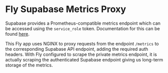 # Fly Supabase Metrics Proxy

Supabase provides a Prometheus-compatible metrics endpoint which can be accessed using the `service_role` token. Documentation for this can be found [here](https://supabase.com/docs/guides/platform/metrics).

This Fly app uses NGINX to proxy requests from the endpoint `/metrics` to the corresponding Supabase API endpoint, adding the required auth headers. With Fly configured to scrape the private metrics endpoint, it is actually scraping the authenticated Supabase endpoint giving us long-term storage of the metrics.
